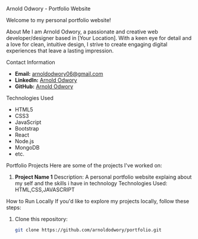  Arnold Odwory - Portfolio Website

Welcome to my personal portfolio website!

 About Me
I am Arnold Odwory, a passionate and creative web developer/designer based in [Your Location]. With a keen eye for detail and a love for clean, intuitive design, I strive to create engaging digital experiences that leave a lasting impression.

 Contact Information
- **Email:** arnoldodwory06@gmail.com
- **LinkedIn:** [Arnold Odwory](https://www.linkedin.com/in/arnold-odwory)
- **GitHub:** [Arnold Odwory](https://github.com/arnoldodwory)

 Technologies Used
- HTML5
- CSS3
- JavaScript
- Bootstrap
- React
- Node.js
- MongoDB
- etc.

Portfolio Projects
Here are some of the projects I've worked on:

1. **Project Name 1**
   Description: A personal portfolio website explaing about my self and the skills i have in technology
   Technologies Used: HTML,CSS,JAVASCRIPT

How to Run Locally
If you'd like to explore my projects locally, follow these steps:

1. Clone this repository:
   ```bash
   git clone https://github.com/arnoldodwory/portfolio.git
